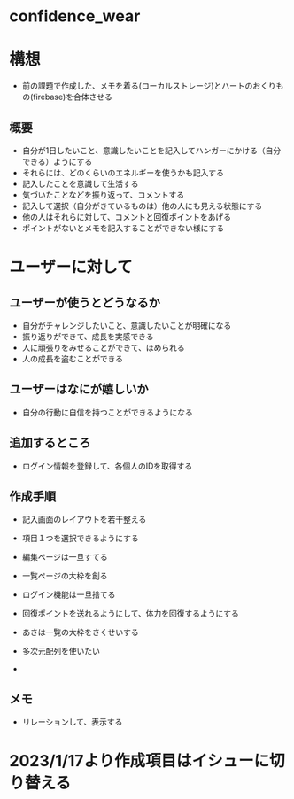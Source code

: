 # confidence_wear

# 構想
  - 前の課題で作成した、メモを着る(ローカルストレージ)とハートのおくりもの(firebase)を合体させる

## 概要
  - 自分が1日したいこと、意識したいことを記入してハンガーにかける（自分できる）ようにする
  - それらには、どのくらいのエネルギーを使うかも記入する
  - 記入したことを意識して生活する
  - 気づいたことなどを振り返って、コメントする
  - 記入して選択（自分がきているものは）他の人にも見える状態にする
  - 他の人はそれらに対して、コメントと回復ポイントをあげる
  - ポイントがないとメモを記入することができない様にする


# ユーザーに対して
## ユーザーが使うとどうなるか
  - 自分がチャレンジしたいこと、意識したいことが明確になる
  - 振り返りができて、成長を実感できる
  - 人に頑張りをみせることができて、ほめられる
  - 人の成長を盗むことができる

## ユーザーはなにが嬉しいか
  - 自分の行動に自信を持つことができるようになる

## 追加するところ
  - ログイン情報を登録して、各個人のIDを取得する

## 作成手順
  - 記入画面のレイアウトを若干整える
  - 項目１つを選択できるようにする
  - 編集ページは一旦すてる
  - 一覧ページの大枠を創る
  - ログイン機能は一旦捨てる
  - 回復ポイントを送れるようにして、体力を回復するようにする
  

 - あさは一覧の大枠をさくせいする
 - 多次元配列を使いたい
 - 


 ## メモ
 - リレーションして、表示する
 <!-- SELECT * FROM `member_table`,`memo_card_table` WHERE member_table.ID=memo_card_table.member_id; -->

 # 2023/1/17より作成項目はイシューに切り替える